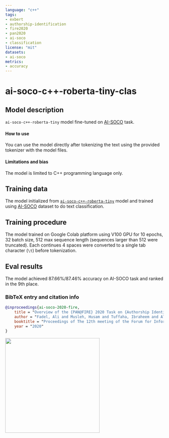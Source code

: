 ```yaml
---
language: "c++"
tags:
- exbert
- authorship-identification
- fire2020
- pan2020
- ai-soco
- classification
license: "mit"
datasets:
- ai-soco
metrics:
- accuracy
---
```


# ai-soco-c++-roberta-tiny-clas

## Model description

`ai-soco-c++-roberta-tiny` model fine-tuned on [AI-SOCO](https://sites.google.com/view/ai-soco-2020) task.

#### How to use

You can use the model directly after tokenizing the text using the provided tokenizer with the model files.

#### Limitations and bias

The model is limited to C++ programming language only.

## Training data

The model initialized from [`ai-soco-c++-roberta-tiny`](https://github.com/huggingface/transformers/blob/master/model_cards/aliosm/ai-soco-c++-roberta-tiny) model and trained using [AI-SOCO](https://sites.google.com/view/ai-soco-2020) dataset to do text classification.

## Training procedure

The model trained on Google Colab platform using V100 GPU for 10 epochs, 32 batch size, 512 max sequence length (sequences larger than 512 were truncated). Each continues 4 spaces were converted to a single tab character (`\t`) before tokenization.

## Eval results

The model achieved 87.66%/87.46% accuracy on AI-SOCO task and ranked in the 9th place.

### BibTeX entry and citation info

```bibtex
@inproceedings{ai-soco-2020-fire,
    title = "Overview of the {PAN@FIRE} 2020 Task on {Authorship Identification of SOurce COde (AI-SOCO)}",
    author = "Fadel, Ali and Musleh, Husam and Tuffaha, Ibraheem and Al-Ayyoub, Mahmoud and Jararweh, Yaser and Benkhelifa, Elhadj and Rosso, Paolo",
    booktitle = "Proceedings of The 12th meeting of the Forum for Information Retrieval Evaluation (FIRE 2020)",
    year = "2020"
}
```

<a href="https://huggingface.co/exbert/?model=aliosm/ai-soco-c++-roberta-tiny-clas">
	<img width="300px" src="https://cdn-media.huggingface.co/exbert/button.png">
</a>
